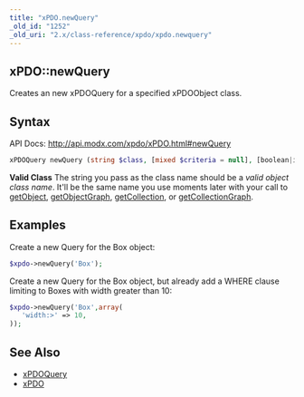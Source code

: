 ```yaml
---
title: "xPDO.newQuery"
_old_id: "1252"
_old_uri: "2.x/class-reference/xpdo/xpdo.newquery"
---
```


## xPDO::newQuery

Creates an new xPDOQuery for a specified xPDOObject class.

## Syntax

API Docs: <http://api.modx.com/xpdo/xPDO.html#newQuery>

``` php 
xPDOQuery newQuery (string $class, [mixed $criteria = null], [boolean|integer $cacheFlag = true])
```

**Valid Class**
The string you pass as the class name should be a _valid object class name_. It'll be the same name you use moments later with your call to [getObject](xpdo/class-reference/xpdo/xpdo.getobject "xPDO.getObject"), [getObjectGraph](xpdo/class-reference/xpdo/xpdo.getobjectgraph "xPDO.getObjectGraph"), [getCollection](xpdo/class-reference/xpdo/xpdo.getcollection "xPDO.getCollection"), or [getCollectionGraph](xpdo/class-reference/xpdo/xpdo.getcollectiongraph "xPDO.getCollectionGraph").

## Examples

Create a new Query for the Box object:

``` php 
$xpdo->newQuery('Box');
```

Create a new Query for the Box object, but already add a WHERE clause limiting to Boxes with width greater than 10:

``` php 
$xpdo->newQuery('Box',array(
   'width:>' => 10,
));
```

## See Also

- [xPDOQuery](xpdo/class-reference/xpdoquery "xPDOQuery")
- [xPDO](xpdo/class-reference/xpdo "xPDO")